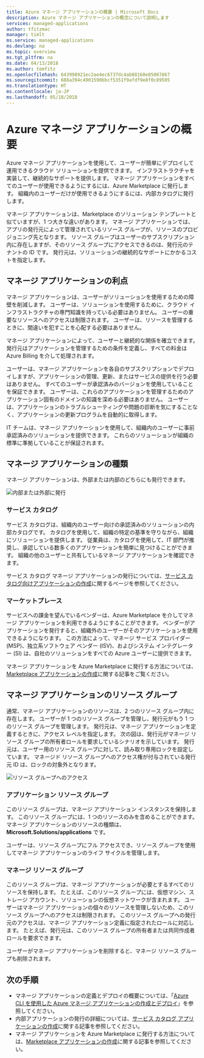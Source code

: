 ```yaml
---
title: Azure マネージ アプリケーションの概要 | Microsoft Docs
description: Azure マネージ アプリケーションの概念について説明します
services: managed-applications
author: tfitzmac
manager: timlt
ms.service: managed-applications
ms.devlang: na
ms.topic: overview
ms.tgt_pltfrm: na
ms.date: 04/13/2018
ms.author: tomfitz
ms.openlocfilehash: 643998921ec2ae4ec6737dc4ab88160e85007867
ms.sourcegitcommit: 688a394c4901590bbcf5351f9afdf9e8f0c89505
ms.translationtype: HT
ms.contentlocale: ja-JP
ms.lasthandoff: 05/18/2018
---
```

# <a name="azure-managed-applications-overview"></a>Azure マネージ アプリケーションの概要

Azure マネージ アプリケーションを使用して、ユーザーが簡単にデプロイして運用できるクラウド ソリューションを提供できます。 インフラストラクチャを実装して、継続的なサポートを提供します。 マネージ アプリケーションをすべてのユーザーが使用できるようにするには、Azure Marketplace に発行します。 組織内のユーザーだけが使用できるようにするには、内部カタログに発行します。 

マネージ アプリケーションは、Marketplace のソリューション テンプレートと似ていますが、1 つ大きな違いがあります。 マネージ アプリケーションでは、アプリの発行元によって管理されているリソース グループが、リソースのプロビジョニング先となります。 リソース グループはユーザーのサブスクリプション内に存在しますが、そのリソース グループにアクセスできるのは、発行元のテナントの ID です。 発行元は、ソリューションの継続的なサポートにかかるコストを指定します。

## <a name="advantages-of-managed-applications"></a>マネージ アプリケーションの利点

マネージ アプリケーションは、ユーザーがソリューションを使用するための障壁を削減します。 ユーザーは、ソリューションを使用するために、クラウド インフラストラクチャの専門知識を持っている必要はありません。 ユーザーの重要なリソースへのアクセスは制限されます。 ユーザーは、リソースを管理するときに、間違いを犯すことを心配する必要はありません。 

マネージ アプリケーションによって、ユーザーと継続的な関係を確立できます。 発行元はアプリケーションを管理するための条件を定義し、すべての料金は Azure Billing を介して処理されます。

ユーザーは、マネージ アプリケーションを各自のサブスクリプションでデプロイしますが、アプリケーションの管理、更新、またはサービスの提供を行う必要はありません。 すべてのユーザーが承認済みのバージョンを使用していることを保証できます。 ユーザーは、これらのアプリケーションを管理するためのアプリケーション固有のドメインの知識を深める必要はありません。 ユーザーは、アプリケーションのトラブルシューティングや問題の診断を気にすることなく、アプリケーションの更新プログラムを自動的に取得します。 

IT チームは、マネージ アプリケーションを使用して、組織内のユーザーに事前承認済みのソリューションを提供できます。 これらのソリューションが組織の標準に準拠していることが保証されます。

## <a name="types-of-managed-applications"></a>マネージ アプリケーションの種類

マネージ アプリケーションは、外部または内部のどちらにも発行できます。

![内部または外部に発行](./media/overview/manage_app_options.png)

### <a name="service-catalog"></a>サービス カタログ

サービス カタログは、組織内のユーザー向けの承認済みのソリューションの内部カタログです。 カタログを使用して、組織の特定の基準を守りながら、組織にソリューションを提供します。 従業員は、カタログを使用して、IT 部門が推奨し、承認している数多くのアプリケーションを簡単に見つけることができます。 組織の他のユーザーと共有しているマネージ アプリケーションを確認できます。

サービス カタログ マネージ アプリケーションの発行については、[サービス カタログ向けアプリケーションの作成](publish-service-catalog-app.md)に関するページを参照してください。

### <a name="marketplace"></a>マーケットプレース

サービスへの課金を望んでいるベンダーは、Azure Marketplace を介してマネージ アプリケーションを利用できるようにすることができます。 ベンダーがアプリケーションを発行すると、組織外のユーザーがそのアプリケーションを使用できるようになります。 この方法によって、マネージ サービス プロバイダー (MSP)、独立系ソフトウェア ベンダー (ISV)、およびシステム インテグレーター (SI) は、自社のソリューションをすべての Azure ユーザーに提供できます。

マネージ アプリケーションを Azure Marketplace に発行する方法については、[Marketplace アプリケーションの作成](publish-marketplace-app.md)に関する記事をご覧ください。

## <a name="resource-groups-for-managed-applications"></a>マネージ アプリケーションのリソース グループ

通常、マネージ アプリケーションのリソースは、2 つのリソース グループ内に存在します。 ユーザーが 1 つのリソース グループを管理し、発行元がもう 1 つのリソース グループを管理します。 発行元は、マネージ アプリケーションを定義するときに、アクセス レベルを指定します。 次の図は、発行元がマネージ リソース グループの所有者ロールを要求しているシナリオを示しています。 発行元は、ユーザー用のリソース グループに対して、読み取り専用ロックを設定しています。 マネージド リソース グループへのアクセス権が付与されている発行元 ID は、ロックの対象外となります。

![リソース グループへのアクセス](./media/overview/access.png)

### <a name="application-resource-group"></a>アプリケーション リソース グループ

このリソース グループは、マネージ アプリケーション インスタンスを保持します。 このリソース グループには、1 つのリソースのみを含めることができます。 マネージ アプリケーションのリソースの種類は、**Microsoft.Solutions/applications** です。

ユーザーは、リソース グループにフル アクセスでき、リソース グループを使用してマネージ アプリケーションのライフ サイクルを管理します。

### <a name="managed-resource-group"></a>マネージ リソース グループ

このリソース グループは、マネージ アプリケーションが必要とするすべてのリソースを保持します。 たとえば、このリソース グループには、仮想マシン、ストレージ アカウント、ソリューションの仮想ネットワークが含まれます。 ユーザーはマネージ アプリケーションの個々のリソースを管理しないため、このリソース グループへのアクセスは制限されます。 このリソース グループへの発行元のアクセスは、マネージ アプリケーション定義に指定されたロールに対応します。 たとえば、発行元は、このリソース グループの所有者または共同作成者ロールを要求できます。

ユーザーがマネージ アプリケーションを削除すると、マネージ リソース グループも削除されます。

## <a name="next-steps"></a>次の手順

* マネージ アプリケーションの定義とデプロイの概要については、「[Azure CLI を使用した Azure マネージ アプリケーションの作成とデプロイ](managed-apps-quickstart-cli.md)」を参照してください。
* 内部アプリケーションの発行の詳細については、[サービス カタログ アプリケーションの作成](publish-service-catalog-app.md)に関する記事を参照してください。
* マネージ アプリケーションを Azure Marketplace に発行する方法については、[Marketplace アプリケーションの作成](publish-marketplace-app.md)に関する記事を参照してください。
